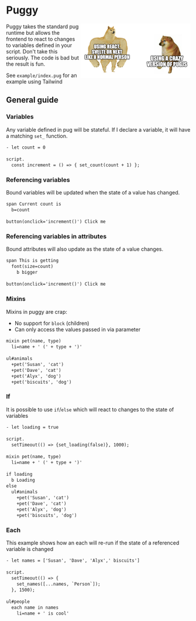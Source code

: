 # Puggy

<img src="./example/meme.png" align="right" width="300px">

Puggy takes the standard pug runtime but allows the frontend to react to changes to variables defined in your script. Don't take this seriously. The code is bad but the result is fun. 

See `example/index.pug` for an example using Tailwind

## General guide

### Variables

Any variable defined in pug will be stateful. If I declare a variable, it will have a matching `set_` function.

```pug
- let count = 0

script.
  const increment = () => { set_count(count + 1) };
```

### Referencing variables

Bound variables will be updated when the state of a value has changed.

```pug
span Current count is
  b=count

button(onclick='increment()') Click me
```

### Referencing variables in attributes

Bound attributes will also update as the state of a value changes.

```pug
span This is getting
  font(size=count)
    b bigger

button(onclick='increment()') Click me
```

### Mixins

Mixins in puggy are crap:

* No support for `block` (children)
* Can only access the values passed in via parameter

```pug
mixin pet(name, type)
  li=name + ' (' + type + ')'

ul#animals
  +pet('Susan', 'cat')
  +pet('Dave', 'cat')
  +pet('Alyx', 'dog')
  +pet('biscuits', 'dog')
```

### If

It is possible to use `if`/`else` which will react to changes to the state of variables

```pug
- let loading = true

script.
  setTimeout(() => {set_loading(false)}, 1000);

mixin pet(name, type)
  li=name + ' (' + type + ')'

if loading 
  b Loading
else
  ul#animals
    +pet('Susan', 'cat')
    +pet('Dave', 'cat')
    +pet('Alyx', 'dog')
    +pet('biscuits', 'dog')
```

### Each

This example shows how an each will re-run if the state of a referenced variable is changed

```pug
- let names = ['Susan', 'Dave', 'Alyx',' biscuits']

script.
  setTimeout(() => {
    set_names([...names, `Person`]);
  }, 1500);

ul#people
  each name in names
    li=name + ' is cool'
```
